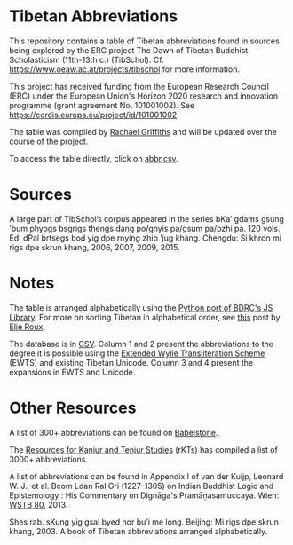 # Tibetan Abbreviations
This repository contains a table of Tibetan abbreviations found in sources being explored by the ERC project The Dawn of Tibetan Buddhist Scholasticism (11th-13th c.) (TibSchol). Cf. https://www.oeaw.ac.at/projects/tibschol for more information. 

This project has received funding from the European Research Council (ERC) under the European Union's Horizon 2020 research and innovation programme (grant agreement No. 101001002). See https://cordis.europa.eu/project/id/101001002.

The table was compiled by [Rachael Griffiths](https://github.com/rgriffiths1) and will be updated over the course of the project. 

To access the table directly, click on [abbr.csv](https://github.com/ERC-TibSchol/abbreviations/blob/master/abbr.csv). 

# Sources
A large part of TibSchol’s corpus appeared in the series bKa’ gdams gsung ’bum phyogs bsgrigs thengs dang po/gnyis pa/gsum pa/bzhi pa. 120 vols. Ed. dPal brtsegs bod yig dpe rnying zhib ’jug khang. Chengdu: Si khron mi rigs dpe skrun khang, 2006, 2007, 2009, 2015.

# Notes
The table is arranged alphabetically using the [Python port of BDRC's JS Library](https://github.com/Esukhia/tibetan-sort-python). For more on sorting Tibetan in alphabetical order, see [this](https://www.bdrc.io/blog/2022/03/30/sorting-out-tibetan-alphabetical-order/?lang=bo) post by [Élie Roux](https://github.com/eroux).

The database is in [CSV](https://en.wikipedia.org/wiki/Comma-separated_values). Column 1 and 2 present the abbreviations to the degree it is possible using the [Extended Wylie Transliteration Scheme](https://www.thlib.org/reference/transliteration/#!essay=/thl/ewts/intro/) (EWTS) and existing Tibetan Unicode. Column 3 and 4 present the expansions in EWTS and Unicode.

# Other Resources
A list of 300+ abbreviations can be found on [Babelstone](https://www.babelstone.co.uk/Tibetan/Contractions.html).

The [Resources for Kanjur and Tenjur Studies](http://www.rkts.org/abb/index.php) (rKTs) has compiled a list of 3000+ abbreviations.

A list of abbreviations can be found in Appendix I of van der Kuijp, Leonard W. J., et al. Bcom Ldan Ral Gri (1227-1305) on Indian Buddhist Logic and Epistemology : His Commentary on Dignāga's Pramāṇasamuccaya. Wien: [WSTB 80](https://wstb.univie.ac.at/product/wstb-no-80/), 2013.

Shes rab. sKung yig gsal byed nor bu’i me long. Beijing: Mi rigs dpe skrun khang, 2003. A book of Tibetan abbreviations arranged alphabetically.
